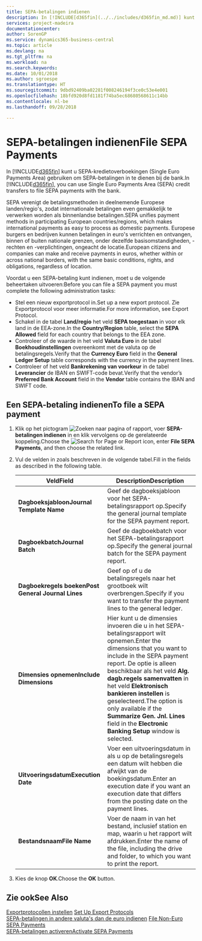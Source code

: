 ```yaml
---
title: SEPA-betalingen indienen
description: In [!INCLUDE[d365fin](../../includes/d365fin_md.md)] kunt u SEPA-kredietoverboekingen (Single Euro Payments Area) gebruiken om SEPA-betalingen in te dienen bij de bank.
services: project-madeira
documentationcenter: 
author: SorenGP
ms.service: dynamics365-business-central
ms.topic: article
ms.devlang: na
ms.tgt_pltfrm: na
ms.workload: na
ms.search.keywords: 
ms.date: 10/01/2018
ms.author: sgroespe
ms.translationtype: HT
ms.sourcegitcommit: 9dbd92409ba02281f008246194f3ce0c53e4e001
ms.openlocfilehash: 18bfd920d8fd1181f74ba5ec68680568611c14bb
ms.contentlocale: nl-be
ms.lasthandoff: 09/28/2018

---
```

# <a name="file-sepa-payments"></a><span data-ttu-id="ae1ac-103">SEPA-betalingen indienen</span><span class="sxs-lookup"><span data-stu-id="ae1ac-103">File SEPA Payments</span></span>
<span data-ttu-id="ae1ac-104">In [!INCLUDE[d365fin](../../includes/d365fin_md.md)] kunt u SEPA-kredietoverboekingen (Single Euro Payments Area) gebruiken om SEPA-betalingen in te dienen bij de bank.</span><span class="sxs-lookup"><span data-stu-id="ae1ac-104">In [!INCLUDE[d365fin](../../includes/d365fin_md.md)], you can use Single Euro Payments Area (SEPA) credit transfers to file SEPA payments with the bank.</span></span>  

<span data-ttu-id="ae1ac-105">SEPA verenigt de betalingsmethoden in deelnemende Europese landen/regio's, zodat internationale betalingen even gemakkelijk te verwerken worden als binnenlandse betalingen.</span><span class="sxs-lookup"><span data-stu-id="ae1ac-105">SEPA unifies payment methods in participating European countries/regions, which makes international payments as easy to process as domestic payments.</span></span> <span data-ttu-id="ae1ac-106">Europese burgers en bedrijven kunnen betalingen in euro's verrichten en ontvangen, binnen of buiten nationale grenzen, onder dezelfde basisomstandigheden, -rechten en -verplichtingen, ongeacht de locatie.</span><span class="sxs-lookup"><span data-stu-id="ae1ac-106">European citizens and companies can make and receive payments in euros, whether within or across national borders, with the same basic conditions, rights, and obligations, regardless of location.</span></span>  

<span data-ttu-id="ae1ac-107">Voordat u een SEPA-betaling kunt indienen, moet u de volgende beheertaken uitvoeren:</span><span class="sxs-lookup"><span data-stu-id="ae1ac-107">Before you can file a SEPA payment you must complete the following administration tasks:</span></span>  

- <span data-ttu-id="ae1ac-108">Stel een nieuw exportprotocol in.</span><span class="sxs-lookup"><span data-stu-id="ae1ac-108">Set up a new export protocol.</span></span> <span data-ttu-id="ae1ac-109">Zie Exportprotocol voor meer informatie.</span><span class="sxs-lookup"><span data-stu-id="ae1ac-109">For more information, see Export Protocol.</span></span>  
- <span data-ttu-id="ae1ac-110">Schakel in de tabel **Land/regio** het veld **SEPA toegestaan** in voor elk land in de EEA-zone.</span><span class="sxs-lookup"><span data-stu-id="ae1ac-110">In the **Country/Region** table, select the **SEPA Allowed** field for each country that belongs to the EEA zone.</span></span>  
- <span data-ttu-id="ae1ac-111">Controleer of de waarde in het veld **Valuta Euro** in de tabel **Boekhoudinstellingen** overeenkomt met de valuta op de betalingsregels.</span><span class="sxs-lookup"><span data-stu-id="ae1ac-111">Verify that the **Currency Euro** field in the **General Ledger Setup** table corresponds with the currency in the payment lines.</span></span>  
- <span data-ttu-id="ae1ac-112">Controleer of het veld **Bankrekening van voorkeur** in de tabel **Leverancier** de IBAN en SWIFT-code bevat.</span><span class="sxs-lookup"><span data-stu-id="ae1ac-112">Verify that the vendor’s **Preferred Bank Account** field in the **Vendor** table contains the IBAN and SWIFT code.</span></span>  

## <a name="to-file-a-sepa-payment"></a><span data-ttu-id="ae1ac-113">Een SEPA-betaling indienen</span><span class="sxs-lookup"><span data-stu-id="ae1ac-113">To file a SEPA payment</span></span>  

1.  <span data-ttu-id="ae1ac-114">Klik op het pictogram ![Zoeken naar pagina of rapport](../../media/ui-search/search_small.png "pictogram Zoeken naar pagina of rapport"), voer **SEPA-betalingen indienen** in en klik vervolgens op de gerelateerde koppeling.</span><span class="sxs-lookup"><span data-stu-id="ae1ac-114">Choose the ![Search for Page or Report](../../media/ui-search/search_small.png "Search for Page or Report icon") icon, enter **File SEPA Payments**, and then choose the related link.</span></span>  
2.  <span data-ttu-id="ae1ac-115">Vul de velden in zoals beschreven in de volgende tabel.</span><span class="sxs-lookup"><span data-stu-id="ae1ac-115">Fill in the fields as described in the following table.</span></span>  

    |<span data-ttu-id="ae1ac-116">Veld</span><span class="sxs-lookup"><span data-stu-id="ae1ac-116">Field</span></span>|<span data-ttu-id="ae1ac-117">Description</span><span class="sxs-lookup"><span data-stu-id="ae1ac-117">Description</span></span>|  
    |---------------------------------|---------------------------------------|  
    |<span data-ttu-id="ae1ac-118">**Dagboeksjabloon**</span><span class="sxs-lookup"><span data-stu-id="ae1ac-118">**Journal Template Name**</span></span>|<span data-ttu-id="ae1ac-119">Geef de dagboeksjabloon voor het SEPA-betalingsrapport op.</span><span class="sxs-lookup"><span data-stu-id="ae1ac-119">Specify the general journal template for the SEPA payment report.</span></span>|  
    |<span data-ttu-id="ae1ac-120">**Dagboekbatch**</span><span class="sxs-lookup"><span data-stu-id="ae1ac-120">**Journal Batch**</span></span>|<span data-ttu-id="ae1ac-121">Geef de dagboekbatch voor het SEPA-betalingsrapport op.</span><span class="sxs-lookup"><span data-stu-id="ae1ac-121">Specify the general journal batch for the SEPA payment report.</span></span>|  
    |<span data-ttu-id="ae1ac-122">**Dagboekregels boeken**</span><span class="sxs-lookup"><span data-stu-id="ae1ac-122">**Post General Journal Lines**</span></span>|<span data-ttu-id="ae1ac-123">Geef op of u de betalingsregels naar het grootboek wilt overbrengen.</span><span class="sxs-lookup"><span data-stu-id="ae1ac-123">Specify if you want to transfer the payment lines to the general ledger.</span></span>|  
    |<span data-ttu-id="ae1ac-124">**Dimensies opnemen**</span><span class="sxs-lookup"><span data-stu-id="ae1ac-124">**Include Dimensions**</span></span>|<span data-ttu-id="ae1ac-125">Hier kunt u de dimensies invoeren die u in het SEPA-betalingsrapport wilt opnemen.</span><span class="sxs-lookup"><span data-stu-id="ae1ac-125">Enter the dimensions that you want to include in the SEPA payment report.</span></span> <span data-ttu-id="ae1ac-126">De optie is alleen beschikbaar als het veld **Alg. dagb.regels samenvatten** in het veld **Elektronisch bankieren instellen** is geselecteerd.</span><span class="sxs-lookup"><span data-stu-id="ae1ac-126">The option is only available if the **Summarize Gen. Jnl. Lines** field in the **Electronic Banking Setup** window is selected.</span></span>|  
    |<span data-ttu-id="ae1ac-127">**Uitvoeringsdatum**</span><span class="sxs-lookup"><span data-stu-id="ae1ac-127">**Execution Date**</span></span>|<span data-ttu-id="ae1ac-128">Voer een uitvoeringsdatum in als u op de betalingsregels een datum wilt hebben die afwijkt van de boekingsdatum.</span><span class="sxs-lookup"><span data-stu-id="ae1ac-128">Enter an execution date if you want an execution date that differs from the posting date on the payment lines.</span></span>|  
    |<span data-ttu-id="ae1ac-129">**Bestandsnaam**</span><span class="sxs-lookup"><span data-stu-id="ae1ac-129">**File Name**</span></span>|<span data-ttu-id="ae1ac-130">Voer de naam in van het bestand, inclusief station en map, waarin u het rapport wilt afdrukken.</span><span class="sxs-lookup"><span data-stu-id="ae1ac-130">Enter the name of the file, including the drive and folder, to which you want to print the report.</span></span>|  

3.  <span data-ttu-id="ae1ac-131">Kies de knop **OK**.</span><span class="sxs-lookup"><span data-stu-id="ae1ac-131">Choose the **OK** button.</span></span>  

## <a name="see-also"></a><span data-ttu-id="ae1ac-132">Zie ook</span><span class="sxs-lookup"><span data-stu-id="ae1ac-132">See Also</span></span>  
 <span data-ttu-id="ae1ac-133">[Exportprotocollen instellen](how-to-set-up-export-protocols.md) </span><span class="sxs-lookup"><span data-stu-id="ae1ac-133">[Set Up Export Protocols](how-to-set-up-export-protocols.md) </span></span>  
 <span data-ttu-id="ae1ac-134">[SEPA-betalingen in andere valuta's dan de euro indienen](how-to-file-non-euro-sepa-payments.md) </span><span class="sxs-lookup"><span data-stu-id="ae1ac-134">[File Non-Euro SEPA Payments](how-to-file-non-euro-sepa-payments.md) </span></span>  
 [<span data-ttu-id="ae1ac-135">SEPA-betalingen activeren</span><span class="sxs-lookup"><span data-stu-id="ae1ac-135">Activate SEPA Payments</span></span>](how-to-activate-sepa-payments.md)

